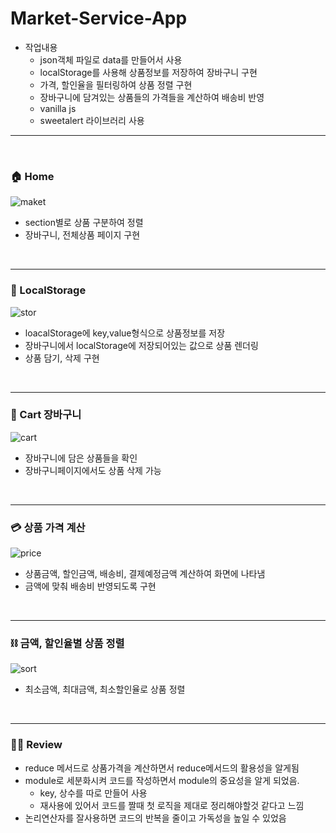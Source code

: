 # Market-Service-App

- 작업내용
  - json객체 파일로 data를 만들어서 사용
  - localStorage를 사용해 상품정보를 저장하여 장바구니 구현
  - 가격, 할인율을 필터링하여 상품 정렬 구현
  - 장바구니에 담겨있는 상품들의 가격들을 계산하여 배송비 반영
  - vanilla js
  - sweetalert 라이브러리 사용

---

</br>

### 🏠 Home

![maket](https://drive.google.com/uc?id=142E8MmcdtKnBoK3C4F2l52gW9aSwFyEY)

- section별로 상품 구분하여 정렬
- 장바구니, 전체상품 페이지 구현

</br>

---

### 🍪 LocalStorage

![stor](https://drive.google.com/uc?id=1nhtA-U1sVc9Uphm3ZX1CGe9SX7kRaX2_)

- loacalStorage에 key,value형식으로 상품정보를 저장
- 장바구니에서 localStorage에 저장되어있는 값으로 상품 렌더링
- 상품 담기, 삭제 구현

</br>

---

### 🛒 Cart 장바구니

![cart](https://drive.google.com/uc?id=1eXZN2oDuEE6WU1qcOZifqzBMGR3gAdag)

- 장바구니에 담은 상품들을 확인
- 장바구니페이지에서도 상품 삭제 가능

</br>

---

### 💳 상품 가격 계산

![price](https://drive.google.com/uc?id=1PfVOjQR9F7h7S7iumtQLpOAQ0wadvpVK)

- 상품금액, 할인금액, 배송비, 결제예정금액 계산하여 화면에 나타냄
- 금액에 맞춰 배송비 반영되도록 구현

</br>

---

### ⛓ 금액, 할인율별 상품 정렬

![sort](https://drive.google.com/uc?id=1oZhzxPVuuwWja4oI7kAdvmhpiICW6aNr)

- 최소금액, 최대금액, 최소할인율로 상품 정렬

</br>

---

### 👍🏻 Review

- reduce 메서드로 상품가격을 계산하면서 reduce메서드의 활용성을 알게됨
- module로 세분화시켜 코드를 작성하면서 module의 중요성을 알게 되었음.
  - key, 상수를 따로 만들어 사용
  - 재사용에 있어서 코드를 짤때 첫 로직을 제대로 정리해야할것 같다고 느낌
- 논리연산자를 잘사용하면 코드의 반복을 줄이고 가독성을 높일 수 있었음
